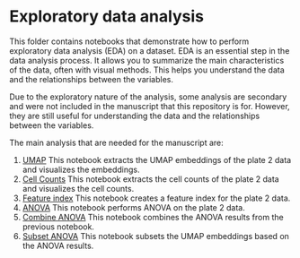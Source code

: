 # Exploratory data analysis

This folder contains notebooks that demonstrate how to perform exploratory data analysis (EDA) on a dataset.
EDA is an essential step in the data analysis process.
It allows you to summarize the main characteristics of the data, often with visual methods.
This helps you understand the data and the relationships between the variables.

Due to the exploratory nature of the analysis, some analysis are secondary and were not included in the manuscript that this repository is for.
However, they are still useful for understanding the data and the relationships between the variables.

The main analysis that are needed for the manuscript are:

1. [UMAP](1.umap_analysis_plate2.ipynb)
    This notebook extracts the UMAP embeddings of the plate 2 data and visualizes the embeddings.
2. [Cell Counts](4.cell_count_analysis.ipynb)
    This notebook extracts the cell counts of the plate 2 data and visualizes the cell counts.
3. [Feature index](8.0_create_feature_index.ipynb)
    This notebook creates a feature index for the plate 2 data.
4. [ANOVA](8.1_anova_all_groupings.ipynb)
    This notebook performs ANOVA on the plate 2 data.
5. [Combine ANOVA](8.2_combine_files.ipynb)
    This notebook combines the ANOVA results from the previous notebook.
6. [Subset ANOVA](9.subset_umap.ipynb)
    This notebook subsets the UMAP embeddings based on the ANOVA results.
